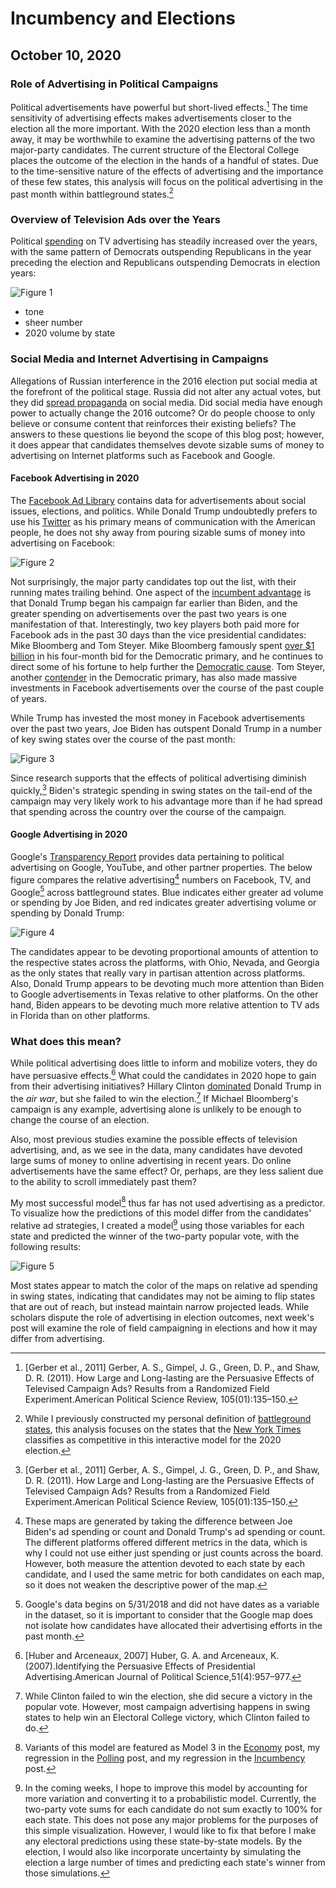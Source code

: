 # Incumbency and Elections
## October 10, 2020


### Role of Advertising in Political Campaigns

Political advertisements have powerful but short-lived effects.[^gerber] The time sensitivity of advertising effects makes advertisements closer to the election all the more important. With the 2020 election less than a month away, it may be worthwhile to examine the advertising patterns of the two major-party candidates. The current structure of the Electoral College places the outcome of the election in the hands of a handful of states. Due to the time-sensitive nature of the effects of advertising and the importance of these few states, this analysis will focus on the political advertising in the past month within battleground states.[^battleground]


### Overview of Television Ads over the Years

Political [spending](https://mediaproject.wesleyan.edu/dataaccess/) on TV advertising has steadily increased over the years, with the same pattern of Democrats outspending Republicans in the year preceding the election and Republicans outspending Democrats in election years:

![Figure 1](../figures/ads/tv_avg_spend.jpg)


- tone
- sheer number
- 2020 volume by state

### Social Media and Internet Advertising in Campaigns

Allegations of Russian interference in the 2016 election put social media at the forefront of the political stage. Russia did not alter any actual votes, but they did [spread propaganda](https://time.com/5565991/russia-influence-2016-election/) on social media. Did social media have enough power to actually change the 2016 outcome? Or do people choose to only believe or consume content that reinforces their existing beliefs? The answers to these questions lie beyond the scope of this blog post; however, it does appear that candidates themselves devote sizable sums of money to advertising on Internet platforms such as Facebook and Google.

#### Facebook Advertising in 2020

The [Facebook Ad Library](https://www.facebook.com/ads/library/?active_status=all&ad_type=political_and_issue_ads&country=US) contains data for advertisements about social issues, elections, and politics. While Donald Trump undoubtedly prefers to use his [Twitter](https://twitter.com/realDonaldTrump?ref_src=twsrc%5Egoogle%7Ctwcamp%5Eserp%7Ctwgr%5Eauthor) as his primary means of communication with the American people, he does not shy away from pouring sizable sums of money into advertising on Facebook:

![Figure 2](../figures/ads/top_fb_spenders.jpg)

Not surprisingly, the major party candidates top out the list, with their running mates trailing behind. One aspect of the [incumbent advantage](../posts/incumbency.md) is that Donald Trump began his campaign far earlier than Biden, and the greater spending on advertisements over the past two years is one manifestation of that. Interestingly, two key players both paid more for Facebook ads in the past 30 days than the vice presidential candidates: Mike Bloomberg and Tom Steyer. Mike Bloomberg famously spent [over $1 billion](https://abcnews.go.com/Politics/mike-bloomberg-spent-billion-month-presidential-campaign-filing/story?id=70252435) in his four-month bid for the Democratic primary, and he continues to direct some of his fortune to help further the [Democratic cause](https://abcnews.go.com/Politics/mike-bloomberg-spent-billion-month-presidential-campaign-filing/story?id=70252435). Tom Steyer, another [contender](https://www.npr.org/2020/02/29/801952931/tom-steyer-to-drop-out-of-2020-presidential-race) in the Democratic primary, has also made massive investments in Facebook advertisements over the course of the past couple of years.

While Trump has invested the most money in Facebook advertisements over the past two years, Joe Biden has outspent Donald Trump in a number of key swing states over the course of the past month:

![Figure 3](../figures/ads/fb_spend_swing.jpg)

Since research supports that the effects of political advertising diminish quickly,[^gerber] Biden's strategic spending in swing states on the tail-end of the campaign may very likely work to his advantage more than if he had spread that spending across the country over the course of the campaign.

#### Google Advertising in 2020

Google's [Transparency Report](https://transparencyreport.google.com/political-ads/region/US) provides data pertaining to political advertising on Google, YouTube, and other partner properties. The below figure compares the relative advertising[^relative] numbers on Facebook, TV, and Google[^google-data] across battleground states. Blue indicates either greater ad volume or spending by Joe Biden, and red indicates greater advertising volume or spending by Donald Trump:

![Figure 4](../figures/ads/ad_maps.jpg)

The candidates appear to be devoting proportional amounts of attention to the respective states across the platforms, with Ohio, Nevada, and Georgia as the only states that really vary in partisan attention across platforms. Also, Donald Trump appears to be devoting much more attention than Biden to Google advertisements in Texas relative to other platforms. On the other hand, Biden appears to be devoting much more relative attention to TV ads in Florida than on other platforms. 

### What does this mean?

While political advertising does little to inform and mobilize voters, they do have persuasive effects.[^huber] What could the candidates in 2020 hope to gain from their advertising initiatives? Hillary Clinton [dominated](https://mediaproject.wesleyan.edu/nov-2016/?utm_source=feedburner&utm_medium=feed&utm_campaign=Feed%3A%20WesleyanMediaProject%20%28Wesleyan%20Media%20Project%29) Donald Trump in the *air war*, but she failed to win the election.[^clinton] If Michael Bloomberg's campaign is any example, advertising alone is unlikely to be enough to change the course of an election. 

Also, most previous studies examine the possible effects of television advertising, and, as we see in the data, many candidates have devoted large sums of money to online advertising in recent years. Do online advertisements have the same effect? Or, perhaps, are they less salient due to the ability to scroll immediately past them?

My most successful model[^model] thus far has not used advertising as a predictor. To visualize how the predictions of this model differ from the candidates' relative ad strategies, I created a model[^improve] using those variables for each state and predicted the winner of the two-party popular vote, with the following results:  

![Figure 5](../figures/ads/prediction_map.jpg)

Most states appear to match the color of the maps on relative ad spending in swing states, indicating that candidates may not be aiming to flip states that are out of reach, but instead maintain narrow projected leads. While scholars dispute the role of advertising in election outcomes, next week's post will examine the role of field campaigning in elections and how it may differ from advertising. 



[^gerber]: [Gerber et al., 2011] Gerber, A. S., Gimpel, J. G., Green, D. P., and Shaw, D. R. (2011). How Large and Long-lasting are the Persuasive Effects of Televised Campaign Ads? Results from a Randomized Field Experiment.American Political Science Review, 105(01):135–150.

[^battleground]: While I previously constructed my personal definition of [battleground states](../posts/intro.md), this analysis focuses on the states that the [New York Times](https://www.nytimes.com/interactive/2020/us/elections/election-states-biden-trump.html) classifies as competitive in this interactive model for the 2020 election.

[^relative]: These maps are generated by taking the difference between Joe Biden's ad spending or count and Donald Trump's ad spending or count. The different platforms offered different metrics in the data, which is why I could not use either just spending or just counts across the board. However, both measure the attention devoted to each state by each candidate, and I used the same metric for both candidates on each map, so it does not weaken the descriptive power of the map. 

[^google-data]: Google's data begins on 5/31/2018 and did not have dates as a variable in the dataset, so it is important to consider that the Google map does not isolate how candidates have allocated their advertising efforts in the past month.

[^huber]: [Huber and Arceneaux, 2007] Huber, G. A. and Arceneaux, K. (2007).Identifying the Persuasive Effects of Presidential Advertising.American Journal of Political Science,51(4):957–977.

[^clinton]: While Clinton failed to win the election, she did secure a victory in the popular vote. However, most campaign advertising happens in swing states to help win an Electoral College victory, which Clinton failed to do.

[^model]: Variants of this model are featured as Model 3 in the [Economy](economy.md) post, my regression in the [Polling](polling.md) post, and my regression in the [Incumbency](incumbency.md) post.

[^improve]: In the coming weeks, I hope to improve this model by accounting for more variation and converting it to a probabilistic model. Currently, the two-party vote sums for each candidate do not sum exactly to 100% for each state. This does not pose any major problems for the purposes of this simple visualization. However, I would like to fix that before I make any electoral predictions using these state-by-state models. By the election, I would also like incorporate uncertainty by simulating the election a large number of times and predicting each state's winner from those simulations.
